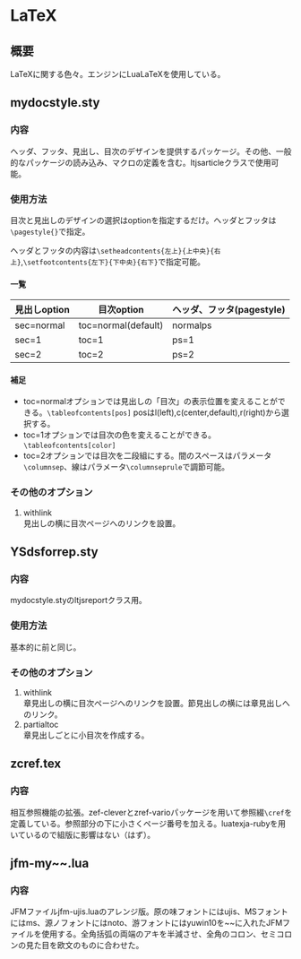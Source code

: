 # LaTeX
## 概要
LaTeXに関する色々。エンジンにLuaLaTeXを使用している。

## mydocstyle.sty
### 内容
ヘッダ、フッタ、見出し、目次のデザインを提供するパッケージ。その他、一般的なパッケージの読み込み、マクロの定義を含む。ltjsarticleクラスで使用可能。
### 使用方法
目次と見出しのデザインの選択はoptionを指定するだけ。ヘッダとフッタは`\pagestyle{}`で指定。

ヘッダとフッタの内容は`\setheadcontents{左上}{上中央}{右上}`,`\setfootcontents{左下}{下中央}{右下}`で指定可能。
#### 一覧
|見出しoption|目次option|ヘッダ、フッタ(pagestyle)|
|---|---|---|
|sec=normal|toc=normal(default)|normalps|
|sec=1|toc=1|ps=1|
|sec=2|toc=2|ps=2|
#### 補足
- toc=normalオプションでは見出しの「目次」の表示位置を変えることができる。`\tableofcontents[pos]`
posはl(left),c(center,default),r(right)から選択する。
- toc=1オプションでは目次の色を変えることができる。`\tableofcontents[color]`
- toc=2オプションでは目次を二段組にする。間のスペースはパラメータ`\columnsep`、線はパラメータ`\columnseprule`で調節可能。
### その他のオプション
1. withlink  
見出しの横に目次ページへのリンクを設置。

## YSdsforrep.sty
### 内容
mydocstyle.styのltjsreportクラス用。
### 使用方法
基本的に前と同じ。
### その他のオプション
1. withlink  
章見出しの横に目次ページへのリンクを設置。節見出しの横には章見出しへのリンク。
2. partialtoc  
章見出しごとに小目次を作成する。

## zcref.tex
### 内容
相互参照機能の拡張。zef-cleverとzref-varioパッケージを用いて参照綴`\cref`を定義している。参照部分の下に小さくページ番号を加える。luatexja-rubyを用いているので組版に影響はない（はず）。

## jfm-my~~.lua
### 内容
JFMファイルjfm-ujis.luaのアレンジ版。原の味フォントにはujis、MSフォントにはms、源ノフォントにはnoto、游フォントにはyuwin10を~~に入れたJFMファイルを使用する。全角括弧の両端のアキを半減させ、全角のコロン、セミコロンの見た目を欧文のものに合わせた。
